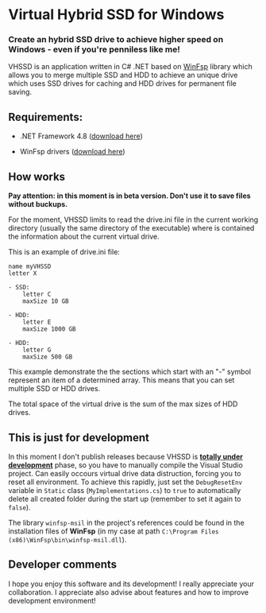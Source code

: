 # Virtual Hybrid SSD for Windows

### Create an hybrid SSD drive to achieve higher speed on Windows - even if you're penniless like me!

VHSSD is an application written in C# .NET based on [WinFsp](https://winfsp.dev/) library which allows you to merge multiple SSD and HDD to achieve an unique drive which uses SSD drives for caching and HDD drives for permanent file saving.

## Requirements:

- .NET Framework 4.8 ([download here](https://dotnet.microsoft.com/en-us/download/dotnet-framework/net48))

- WinFsp drivers ([download here](https://winfsp.dev/rel/))

## How works

**Pay attention: in this moment is in beta version. Don't use it to save files without buckups.**

For the moment, VHSSD limits to read the drive.ini file in the current working directory (usually the same directory of the executable) where is contained the information about the current virtual drive.

This is an example of drive.ini file:

```
name myVHSSD
letter X

- SSD:
    letter C
    maxSize 10 GB

- HDD:
    letter E
    maxSize 1000 GB

- HDD:
    letter G
    maxSize 500 GB
```

This example demonstrate the the sections which start with an "-" symbol represent an item of a determined array. This means that you can set multiple SSD or HDD drives.

The total space of the virtual drive is the sum of the max sizes of HDD drives.

## This is just for development

In this moment I don't publish releases because VHSSD is <u>**totally under development**</u> phase, so you have to manually compile the Visual Studio project. Can easily occours virtual drive data distruction, forcing you to reset all environment. To achieve this rapidly, just set the `DebugResetEnv` variable in `Static` class (`MyImplementations.cs`) to `true` to automatically delete all created folder during the start up (remember to set it again to `false`).

The library `winfsp-msil` in the project's references could be found in the installation files of **WinFsp** (in my case at path `C:\Program Files (x86)\WinFsp\bin\winfsp-msil.dll`).

## Developer comments

I hope you enjoy this software and its development! I really appreciate your collaboration. I appreciate also advise about features and how to improve development environment!
